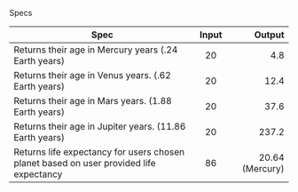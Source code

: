Specs

| Spec | Input | Output |
|  ------  | :-----:   |  -----:  |
| Returns their age in Mercury years (.24 Earth years) | 20 | 4.8 |
| Returns their age in Venus years.  (.62 Earth years) | 20 | 12.4 |
| Returns their age in Mars years.  (1.88 Earth years) | 20 | 37.6 |
| Returns their age in Jupiter years.  (11.86 Earth years) | 20 | 237.2 |
| Returns life expectancy for users chosen planet based on user provided life expectancy | 86 | 20.64 (Mercury) |
